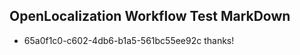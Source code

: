 ## OpenLocalization Workflow Test MarkDown
* 65a0f1c0-c602-4db6-b1a5-561bc55ee92c 
thanks!<!--HONumber=Mar16_HO2-->
